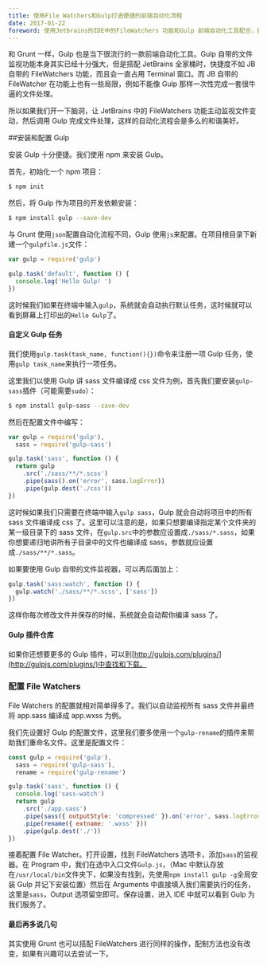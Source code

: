 ```yaml
---
title: 使用File Watchers和Gulp打造便捷的前端自动化流程
date: 2017-01-22
foreword: 使用Jetbrains的IDE中的FileWatchers 功能和Gulp 前端自动化工具配合，打造便捷的前端自动化流程
---
```


和 Grunt 一样，Gulp 也是当下很流行的一款前端自动化工具。Gulp 自带的文件监视功能本身其实已经十分强大，但是搭配 JetBrains 全家桶时，快捷度不如 JB 自带的 FileWatchers 功能，而且会一直占用 Terminal 窗口。而 JB 自带的 FileWatcher 在功能上也有一些局限，例如不能像 Gulp 那样一次性完成一套很牛逼的文件处理。

所以如果我们开一下脑洞，让 JetBrains 中的 FileWatchers 功能主动监视文件变动，然后调用 Gulp 完成文件处理，这样的自动化流程会是多么的和谐美好。

##安装和配置 Gulp

安装 Gulp 十分便捷。我们使用 npm 来安装 Gulp。

首先，初始化一个 npm 项目：

```bash
$ npm init
```

然后，将 Gulp 作为项目的开发依赖安装：

```bash
$ npm install gulp --save-dev
```

与 Grunt 使用`json`配置自动化流程不同，Gulp 使用`js`来配置。在项目根目录下新建一个`gulpfile.js`文件：

```js
var gulp = require('gulp')

gulp.task('default', function () {
  console.log('Hello Gulp! ')
})
```

这时候我们如果在终端中输入`gulp`，系统就会自动执行默认任务，这时候就可以看到屏幕上打印出的`Hello Gulp`了。

#### 自定义 Gulp 任务

我们使用`gulp.task(task_name, function(){})`命令来注册一项 Gulp 任务，使用`gulp task_name`来执行一项任务。

这里我们以使用 Gulp 讲 sass 文件编译成 css 文件为例，首先我们要安装`gulp-sass`插件（可能需要`sudo`）：

```bash
$ npm install gulp-sass --save-dev
```

然后在配置文件中编写：

```js
var gulp = require('gulp'),
  sass = require('gulp-sass')

gulp.task('sass', function () {
  return gulp
    .src('./sass/**/*.scss')
    .pipe(sass().on('error', sass.logError))
    .pipe(gulp.dest('./css'))
})
```

这时候如果我们只需要在终端中输入`gulp sass`，Gulp 就会自动将项目中的所有 sass 文件编译成 css 了。这里可以注意的是，如果只想要编译指定某个文件夹的某一级目录下的 sass 文件，在`gulp.src`中的参数应设置成`./sass/*.sass`，如果你想要递归地讲所有子目录中的文件也编译成 sass，参数就应设置成`./sass/**/*.sass`。

如果要使用 Gulp 自带的文件监视器，可以再后面加上：

```js
gulp.task('sass:watch', function () {
  gulp.watch('./sass/**/*.scss', ['sass'])
})
```

这样你每次修改文件并保存的时候，系统就会自动帮你编译 sass 了。

#### Gulp 插件仓库

如果你还想要更多的 Gulp 插件，可以到[http://gulpjs.com/plugins/](http://gulpjs.com/plugins/)中查找和下载。

### 配置 File Watchers

File Watchers 的配置就相对简单得多了。我们以自动监视所有 sass 文件并最终将 app.sass 编译成 app.wxss 为例。

我们先设置好 Gulp 的配置文件，这里我们要多使用一个`gulp-rename`的插件来帮助我们重命名文件。这里是配置文件：

```js
const gulp = require('gulp'),
  sass = require('gulp-sass'),
  rename = require('gulp-rename')

gulp.task('sass', function () {
  console.log('sass-watch')
  return gulp
    .src('./app.sass')
    .pipe(sass({ outputStyle: 'compressed' }).on('error', sass.logError))
    .pipe(rename({ extname: '.wxss' }))
    .pipe(gulp.dest('./'))
})
```

接着配置 File Watcher。打开设置，找到 FileWatchers 选项卡，添加`sass`的监视器。在 Program 中，我们在选中入口文件`Gulp.js`，（Mac 中默认存放在`/usr/local/bin`文件夹下，如果没有找到，先使用`npm install gulp -g`全局安装 Gulp 并记下安装位置）然后在 Arguments 中直接填入我们需要执行的任务，这里是`sass`，Output 选项留空即可。保存设置，进入 IDE 中就可以看到 Gulp 为我们服务了。

#### 最后再多说几句

其实使用 Grunt 也可以搭配 FileWatchers 进行同样的操作，配制方法也没有改变，如果有兴趣可以去尝试一下。
